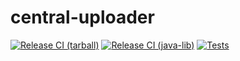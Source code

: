 # central-uploader

[![Release CI (tarball)](https://github.com/canonical/central-uploader/actions/workflows/release-tarball.yaml/badge.svg)](https://github.com/canonical/central-uploader/actions/workflows/release-tarball.yaml)
[![Release CI (java-lib)](https://github.com/canonical/central-uploader/actions/workflows/release-java-library.yaml/badge.svg)](https://github.com/canonical/central-uploader/actions/workflows/release-java-library.yaml)
[![Tests](https://github.com/canonical/central-uploader/actions/workflows/ci.yaml/badge.svg)](https://github.com/canonical/central-uploader/actions/workflows/ci.yaml)
